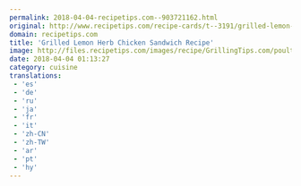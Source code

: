 ```yaml
---
permalink: 2018-04-04-recipetips.com--903721162.html
original: http://www.recipetips.com/recipe-cards/t--3191/grilled-lemon-herb-chicken-sandwich.asp
domain: recipetips.com
title: 'Grilled Lemon Herb Chicken Sandwich Recipe'
image: http://files.recipetips.com/images/recipe/GrillingTips.com/poultry/grilled_lemon_herb_chick.jpg
date: 2018-04-04 01:13:27
category: cuisine
translations: 
 - 'es'
 - 'de'
 - 'ru'
 - 'ja'
 - 'fr'
 - 'it'
 - 'zh-CN'
 - 'zh-TW'
 - 'ar'
 - 'pt'
 - 'hy'
---
```



